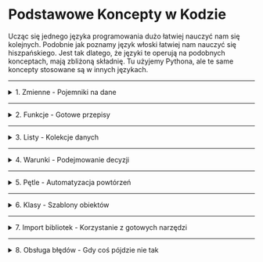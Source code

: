 # Podstawowe Koncepty w Kodzie

Ucząc się jednego języka programowania dużo łatwiej nauczyć nam się kolejnych. Podobnie jak poznamy język włoski łatwiej nam nauczyć się hiszpańskiego. Jest tak dlatego, że języki te operują na podobnych konceptach, mają zbliżoną składnię. Tu użyjemy Pythona, ale te same koncepty stosowane są w innych językach.

---

<details>
<summary>1. Zmienne - Pojemniki na dane</summary>

Zmienna to jak komórka w Excelu - miejsce gdzie przechowujesz informację.

```python
# Zmienne tekstowe (string)
keyword = "buty nike"
url = "https://example.com/buty"

# Zmienne liczbowe
pozycja = 11
liczba_wyswietlen = 15420
ctr = 2.5  # procent

# Zmienne logiczne (True/False)
czy_w_top10 = False
czy_zindeksowana = True

# Używanie zmiennych
print(f"Keyword '{keyword}' jest na pozycji {pozycja}")
# Wynik: Keyword 'buty nike' jest na pozycji 11
```

**Analogia SEO**: Zmienna to jak parametr w Google Analytics - przechowuje konkretną wartość którą możesz później wykorzystać.

</details>

---

<details>
<summary>2. Funkcje - Gotowe przepisy</summary>

Funkcja to zestaw instrukcji które możesz używać wielokrotnie. Jak makro w Excelu!

```python
# Definicja funkcji
def sprawdz_pozycje(keyword, pozycja):
    """Sprawdza czy keyword jest w TOP10"""
    if pozycja <= 10:
        return f"✅ '{keyword}' jest w TOP10 (poz. {pozycja})"
    else:
        return f"❌ '{keyword}' poza TOP10 (poz. {pozycja})"

# Użycie funkcji
wynik1 = sprawdz_pozycje("buty nike", 5)
wynik2 = sprawdz_pozycje("adidas sneakers", 15)

print(wynik1)  # ✅ 'buty nike' jest w TOP10 (poz. 5)
print(wynik2)  # ❌ 'adidas sneakers' poza TOP10 (poz. 15)
```

**Praktyczny przykład SEO**:

```python
def oblicz_potencjal_ruchu(impressions, pozycja_obecna, pozycja_docelowa=3):
    """Oblicza potencjalny wzrost ruchu po awansie"""
    ctr_obecny = get_ctr_dla_pozycji(pozycja_obecna)
    ctr_docelowy = get_ctr_dla_pozycji(pozycja_docelowa)

    ruch_obecny = impressions * ctr_obecny / 100
    ruch_potencjalny = impressions * ctr_docelowy / 100

    wzrost = ruch_potencjalny - ruch_obecny
    return round(wzrost)

# Użycie
potencjal = oblicz_potencjal_ruchu(10000, 11, 3)
print(f"Możesz zyskać {potencjal} dodatkowych kliknięć miesięcznie!")
```

</details>

---

<details>
<summary>3. Listy - Kolekcje danych</summary>

Lista to jak kolumna w Excelu - przechowuje wiele wartości.

```python
# Lista keywords
keywords = ["buty nike", "adidas sneakers", "puma buty", "reebok classic"]

# Dodawanie do listy
keywords.append("new balance")

# Dostęp do elementów (numeracja od 0!)
pierwszy_keyword = keywords[0]  # "buty nike"
ostatni_keyword = keywords[-1]  # "new balance"

# Przetwarzanie całej listy
for keyword in keywords:
    print(f"Analizuję: {keyword}")
```

**Słowniki - dane z etykietami**:

```python
# Słownik to jak wiersz w Excelu z nazwanymi kolumnami
dane_keyword = {
    "keyword": "buty nike",
    "pozycja": 11,
    "impressions": 15420,
    "clicks": 234,
    "url": "https://example.com/buty-nike"
}

# Dostęp do danych
print(dane_keyword["keyword"])  # "buty nike"
print(dane_keyword["pozycja"])  # 11

# Lista słowników (jak tabela w Excelu)
wyniki_seo = [
    {"keyword": "buty nike", "pozycja": 11, "impressions": 15420},
    {"keyword": "adidas sneakers", "pozycja": 5, "impressions": 8900},
    {"keyword": "puma buty", "pozycja": 23, "impressions": 3200}
]
```

</details>

---

<details>
<summary>4. Warunki - Podejmowanie decyzji</summary>

Instrukcje warunkowe pozwalają programowi reagować różnie w zależności od sytuacji.

```python
pozycja = 11

# Prosty warunek
if pozycja <= 10:
    print("Świetnie! Jesteś w TOP10")
else:
    print("Trzeba popracować nad pozycją")

# Złożone warunki
if pozycja <= 3:
    status = "🥇 TOP3 - Excellent!"
elif pozycja <= 10:
    status = "✅ TOP10 - Dobra robota"
elif pozycja <= 20:
    status = "📈 TOP20 - Jest potencjał"
else:
    status = "💪 Wymaga pracy"

# Operatory logiczne
if pozycja > 10 and impressions > 1000:
    print("Duży potencjał - warto zoptymalizować!")

if ctr < 1 or pozycja > 50:
    print("Pilna interwencja potrzebna!")
```

</details>

---

<details>
<summary>5. Pętle - Automatyzacja powtórzeń</summary>

Pętle pozwalają wykonać te same operacje dla wielu elementów.

```python
# Pętla for - gdy znasz ilość powtórzeń
keywords = ["buty nike", "adidas sneakers", "puma buty"]

for keyword in keywords:
    print(f"Sprawdzam pozycję dla: {keyword}")
    # Tu normalnie byłoby wywołanie API

# Pętla while - gdy nie wiesz ile razy
strona = 1
while strona <= 10:
    print(f"Pobieram wyniki ze strony {strona}")
    strona = strona + 1
    # Przerwij jeśli nie ma więcej wyników
    if brak_wynikow:
        break
```

**Praktyczny przykład - analiza wielu URL**:

```python
urls_do_sprawdzenia = [
    "https://example.com/kategoria-1",
    "https://example.com/kategoria-2",
    "https://example.com/produkt-1"
]

for url in urls_do_sprawdzenia:
    status_code = sprawdz_status(url)  # funkcja sprawdzająca
    if status_code == 404:
        print(f"❌ BŁĄD 404: {url}")
    elif status_code == 200:
        print(f"✅ OK: {url}")
```

</details>

---

<details>
<summary>6. Klasy - Szablony obiektów</summary>

Klasa to jak formularz - definiuje strukturę danych i co można z nimi zrobić.

```python
class AnalizaKeyword:
    def __init__(self, keyword, url):
        self.keyword = keyword
        self.url = url
        self.pozycja = None
        self.impressions = 0
        self.clicks = 0

    def oblicz_ctr(self):
        if self.impressions > 0:
            return (self.clicks / self.impressions) * 100
        return 0

    def czy_wymaga_optymalizacji(self):
        return self.pozycja > 10 and self.impressions > 1000

# Użycie klasy
analiza1 = AnalizaKeyword("buty nike", "/buty-nike")
analiza1.pozycja = 15
analiza1.impressions = 5000
analiza1.clicks = 50

print(f"CTR: {analiza1.oblicz_ctr():.2f}%")
if analiza1.czy_wymaga_optymalizacji():
    print("🎯 Ten keyword ma duży potencjał!")
```

</details>

---

<details>
<summary>7. Import bibliotek - Korzystanie z gotowych narzędzi</summary>

Biblioteki to gotowe zestawy funkcji które możesz używać.

```python
# Import całej biblioteki
import pandas as pd
import requests

# Import konkretnej funkcji
from datetime import datetime
from collections import Counter

# Przykład użycia
# Pandas - jak Excel w Pythonie
df = pd.read_csv('keywords.csv')
top10 = df[df['pozycja'] <= 10]

# Requests - pobieranie danych z internetu
response = requests.get('https://api.example.com/data')

# Counter - liczenie wystąpień
keywords = ["nike", "adidas", "nike", "puma", "nike"]
licznik = Counter(keywords)
print(licznik)  # {'nike': 3, 'adidas': 1, 'puma': 1}
```

</details>

---

<details>
<summary>8. Obsługa błędów - Gdy coś pójdzie nie tak</summary>

```python
try:
    # Próbuj wykonać kod
    response = requests.get(api_url)
    data = response.json()
except requests.exceptions.Timeout:
    print("❌ API nie odpowiada - timeout")
except Exception as e:
    print(f"❌ Wystąpił błąd: {e}")
else:
    # Wykonaj jeśli nie było błędu
    print("✅ Dane pobrane pomyślnie")
finally:
    # Wykonaj zawsze (np. zamknij połączenie)
    print("Zakończono operację")
```

</details>
